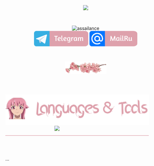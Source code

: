 <p align="center"><img src="https://media1.tenor.com/m/h7ewYc7_Yp8AAAAC/future-diary-mirai-nikki.gif" width="800"/></p>

</br>

<p align="center">
  <img src="https://readme-typing-svg.demolab.com?font=Fira+Code&size=55&pause=200&color=dea1ac&center=true&random=false&height=100&lines=assailance" alt="assailance" />
  </br>
  <img src="images/telegram.png" width="170"/>
  <img src="images/mailru.png" width="150"/>
</p>

</br>

<p align="center">
  <img src="images/flower.png" width="130"/>
</p>

<!-- <img src="images/border.png" width="100%" height="0.5"/> -->

</br>
</br>

<!--   <img align="left" src="https://media1.tenor.com/m/iEfPnygQuroAAAAC/anime-looking-scared.gif" width="230"/> -->

<p>
  <img src="images/languages_title.png" width="450"/>
  <img align="right" src="https://media.tenor.com/mS0fUae_nrsAAAAM/kingstyle.gif" width="350"/>
  </br>
  <img src="images/border.png" height="0.5"/>
</p>

</br>
</br>

<p align="left">
  ...
</p>

